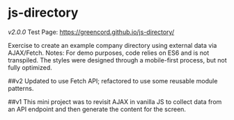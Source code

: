 # js-directory

_v2.0.0_
Test Page: https://greencord.github.io/js-directory/

Exercise to create an example company directory using external data via AJAX/Fetch.
Notes: For demo purposes, code relies on ES6 and is not transpiled. The styles were designed through a mobile-first process, but not fully optimized.

##v2
Updated to use Fetch API; refactored to use some reusable module patterns.

##v1
This mini project was to revisit AJAX in vanilla JS to collect data from an API endpoint and then generate the content for the screen.
